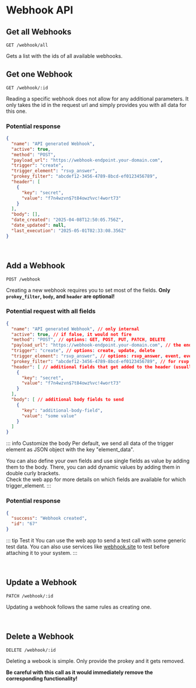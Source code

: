 
# Webhook API

## Get all Webhooks

```
GET /webhook/all
```

Gets a list with the ids of all available webhooks.

## Get one Webhook

```
GET /webhook/:id
```

Reading a specific webhook does not allow for any additional parameters. It only takes the id in the request url and simply provides you with all data for this one.

### Potential response

```json
{
  "name": "API generated Webhook",
  "active": true,
  "method": "POST",
  "payload_url": "https://webhook-endpoint.your-domain.com",
  "trigger": "create",
  "trigger_element": "rsvp_answer",
  "prokey_filter": "abcdef12-3456-4789-8bcd-ef0123456789",
  "header": [
    {
      "key": "secret",
      "value": "f7n4wzvn$7t84owz%vc!4wort73"
    }
  ],
  "body": [],
  "date_created": "2025-04-08T12:50:05.756Z",
  "date_updated": null,
  "last_execution": "2025-05-01T02:33:08.356Z"
}
```

<br />

## Add a Webhook

```
POST /webhook
```

Creating a new webhook requires you to set most of the fields. **Only `prokey_filter`, `body`, and `header` are optional!**

### Potential request with all fields

```json
{
  "name": "API generated Webhook", // only internal
  "active": true, // if false, it would not fire
  "method": "POST", // options: GET, POST, PUT, PATCH, DELETE
  "payload_url": "https://webhook-endpoint.your-domain.com", // the endpoint where we send the data to
  "trigger": "create", // options: create, update, delete
  "trigger_element": "rsvp_answer", // options: rsvp_answer, event, event_group, style, rsvp_template, cta_template, landingpage_template
  "prokey_filter": "abcdef12-3456-4789-8bcd-ef0123456789", // for rsvp answers, you can use this to filter for a specific event
  "header": [ // additional fields that get added to the header (usually some authentication token)
    {
      "key": "secret",
      "value": "f7n4wzvn$7t84owz%vc!4wort73"
    }
  ],
  "body": [ // additional body fields to send
    {
      "key": "additional-body-field",
      "value": "some value"
    }
  ]
}
```

::: info Customize the body
Per default, we send all data of the trigger element as JSON object with the key "element_data".

You can also define your own fields and use single fields as value by adding them to the body. There, you can add dynamic values by adding them in double curly brackets.  
Check the web app for more details on which fields are available for which trigger_element.
:::

### Potential response

```json
{
  "success": "Webhook created",
  "id": "67"
}
```

::: tip Test it
You can use the web app to send a test call with some generic test data.
You can also use services like [webhook.site](https://webhook.site/) to test before attaching it to your system.
:::

<br />

## Update a Webhook

```
PATCH /webhook/:id
```

Updating a webhook follows the same rules as creating one.

<br />

## Delete a Webhook

```
DELETE /webhook/:id
```

Deleting a webook is simple. Only provide the prokey and it gets removed.

**Be careful with this call as it would immediately remove the corresponding functionality!**
